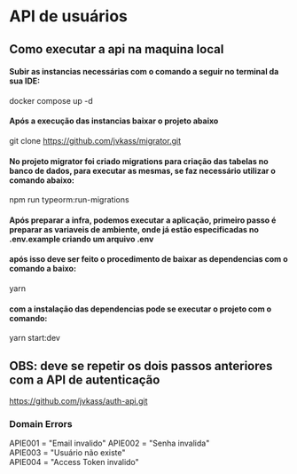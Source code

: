 # API de usuários

## Como executar a api na maquina local

#### Subir as instancias necessárias com o comando a seguir no terminal da sua IDE:

docker compose up -d

#### Após a execução das instancias baixar o projeto abaixo 

git clone https://github.com/jvkass/migrator.git

#### No projeto migrator foi criado migrations para criação das tabelas no banco de dados, para executar as mesmas, se faz necessário utilizar o comando abaixo:

npm run typeorm:run-migrations

#### Após preparar a infra, podemos executar a aplicação, primeiro passo é preparar as variaveis de ambiente, onde já estão especificadas no .env.example criando um arquivo .env

#### após isso deve ser feito o procedimento de baixar as dependencias com o comando a baixo:

yarn

#### com a instalação das dependencias pode se executar o projeto com o comando: 

yarn start:dev

## OBS: deve se repetir os dois passos anteriores com a API de autenticação

https://github.com/jvkass/auth-api.git

### Domain Errors

  APIE001 = "Email invalido"
  APIE002 = "Senha invalida"  
  APIE003 = "Usuário não existe"  
  APIE004 = "Access Token invalido"